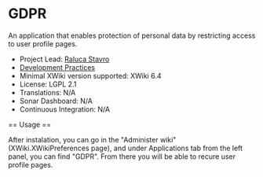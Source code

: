 # GDPR

An application that enables protection of personal data by restricting access to user profile pages.

* Project Lead: [Raluca Stavro](http://www.xwiki.org/xwiki/bin/view/XWiki/rstavro)
* [Development Practices](http://dev.xwiki.org)
* Minimal XWiki version supported: XWiki 6.4
* License: LGPL 2.1
* Translations: N/A
* Sonar Dashboard: N/A
* Continuous Integration: N/A

== Usage ==

After instalation, you can go in the "Administer wiki" (XWiki.XWikiPreferences page), and under Applications tab from the left panel, you can find "GDPR".
From there you will be able to recure user profile pages.

